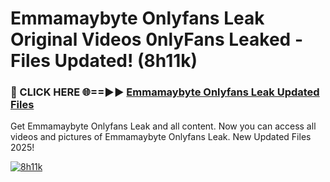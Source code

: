 # Emmamaybyte Onlyfans Leak Original Videos 0nlyFans Leaked - Files Updated! (8h11k)

<h3>🔴 CLICK HERE 🌐==►► <a href="https://tinyurl.com/2wckxsce" rel="nofollow">Emmamaybyte Onlyfans Leak Updated Files</a></h3>

Get Emmamaybyte Onlyfans Leak and all content. Now you can access all videos and pictures of Emmamaybyte Onlyfans Leak. New Updated Files 2025!

[![8h11k](https://i.imgur.com/AFduVYN.gif)](https://tinyurl.com/2wckxsce)
